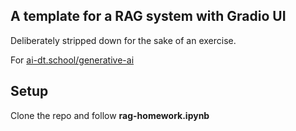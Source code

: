## A template for a RAG system with Gradio UI
Deliberately stripped down for the sake of an exercise.

For [ai-dt.school/generative-ai](https://ai-dt.school/generative-ai)

## Setup
Clone the repo and follow **rag-homework.ipynb**